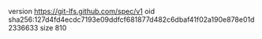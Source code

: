 version https://git-lfs.github.com/spec/v1
oid sha256:127d4fd4ecdc7193e09ddfcf681877d482c6dbaf41f02a190e878e01d2336633
size 810
